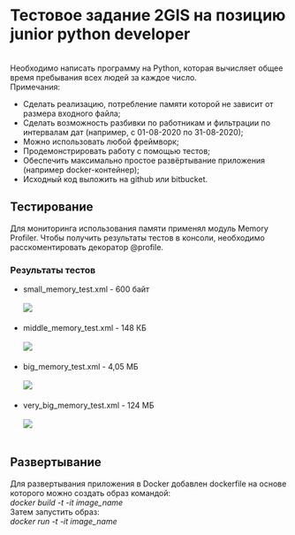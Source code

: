 # **Тестовое задание 2GIS на позицию junior python developer**
<br>
Необходимо написать программу на Python, которая вычисляет общее время пребывания всех людей за каждое число.
<br>
Примечания: <br>
<ul>
  <li>Сделать реализацию, потребление памяти которой не зависит от размера входного файла;</li>
  <li>Сделать возможность разбивки по работникам и фильтрации по интервалам дат (например, с 01-08-2020 по 31-08-2020);</li>
  <li>Можно использовать любой фреймворк;</li>
  <li>Продемонстрировать работу с помощью тестов;</li>
  <li>Обеспечить максимально простое развёртывание приложения (например docker-контейнер);</li>
  <li>Исходный код выложить на github или bitbucket.</li>
 </ul>
 <h2>Тестирование</h2>
Для мониторинга использования памяти применял модуль Memory Profiler. Чтобы получить результаты тестов в консоли, необходимо расскоментировать декоратор @profile.
<h3>Результаты тестов</h3>
<ul>
<li>small_memory_test.xml - 600 байт<br><br><img src="https://sun4-16.userapi.com/bYzaIxQEtVgRokmeEl2Va95ro8AtjRJ3GJTjXA/JJreBPaSmDo.jpg"><br><br></li>
<li>middle_memory_test.xml - 148 КБ<br><br><img src="https://sun4-10.userapi.com/Ha5Ibv3LvzE4bew9vLbO_HnsI3E8MxpsVRBoXw/sdlIztLdTuk.jpg"><br><br></li>
<li>big_memory_test.xml - 4,05 МБ<br><br><img src="https://sun4-10.userapi.com/ovhPt7FwvETDi4QJ9-FTyYpw0WUISbX6nNYLWg/Dpatjrlb9l8.jpg"><br><br></li>
<li>very_big_memory_test.xml - 124 МБ<br><br><img src="https://sun4-12.userapi.com/XrC2M8bqMo1lj1wrAFR5kUNIpnH_RKn_72PPyA/Eca0SAzjzPI.jpg"><br><br></li> 
</ul>
<h2>Развертывание</h2>
Для развертывания приложения в Docker добавлен dockerfile на основе которого можно создать образ командой:<br> 
<i>docker build -t -it image_name</i><br>
Затем запустить образ:<br>
<i>docker run -t -it image_name</i>